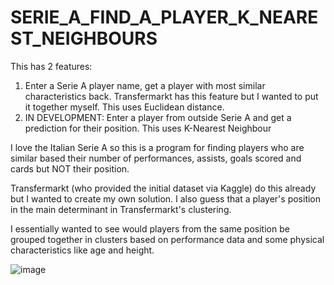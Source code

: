 # SERIE_A_FIND_A_PLAYER_K_NEAREST_NEIGHBOURS

This has 2 features:

1) Enter a Serie A player name, get a player with most similar characteristics back. Transfermarkt has this feature but I wanted to put it together myself. This uses Euclidean distance.
2) IN DEVELOPMENT: Enter a player from outside Serie A and get a prediction for their position. This uses K-Nearest Neighbour


I love the Italian Serie A so this is a program for finding players who are similar based their number of performances, assists, goals scored and cards but NOT their position.

Transfermarkt (who provided the initial dataset via Kaggle) do this already but I wanted to create my own solution. I also guess that a player's position in the main determinant in Transfermarkt's clustering.

I essentially wanted to see would players from the same position be grouped together in clusters based on performance data and some physical characteristics like age and height.



![image](https://user-images.githubusercontent.com/56002246/155405039-833aa817-945a-43e0-a264-0c1d3a55080f.png)

